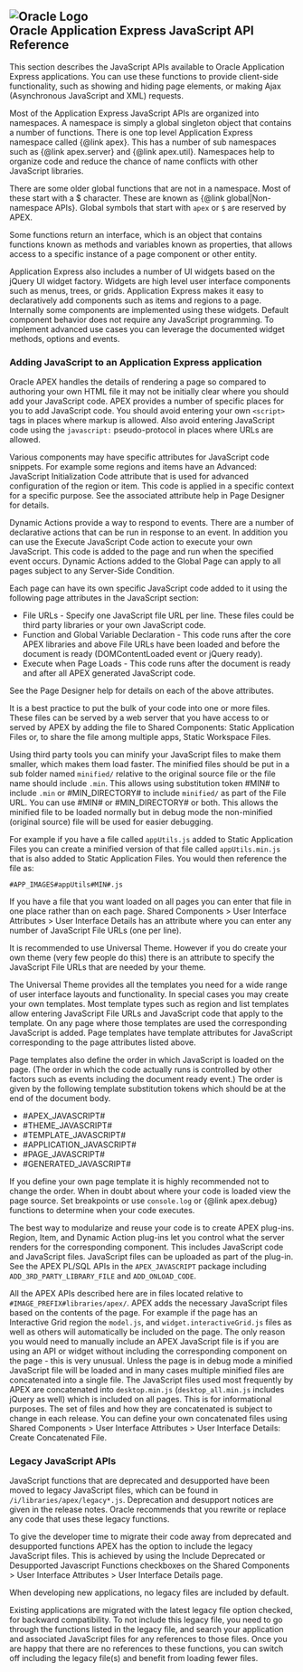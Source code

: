 
## ![Oracle Logo](styles/images/oracle_logo_sm.png "Oracle Logo")<br> Oracle Application Express JavaScript API Reference

This section describes the JavaScript APIs available to Oracle Application Express applications.
You can use these functions to provide client-side functionality, such as showing and hiding page elements,
or making Ajax (Asynchronous JavaScript and XML) requests.

Most of the Application Express JavaScript APIs are organized into namespaces. A namespace is simply a global singleton
object that contains a number of functions. There is one top level Application Express namespace called {@link apex}.
This has a number of sub namespaces such as {@link apex.server} and {@link apex.util}. Namespaces help to organize code
and reduce the chance of name conflicts with other JavaScript libraries.

There are some older global functions that are not in a namespace. Most of these start with a $ character. These are
known as {@link global|Non-namespace APIs}. Global symbols that start with <code class="prettyprint">apex</code>
or <code class="prettyprint">$</code> are reserved by APEX.

Some functions return an interface, which is an object that contains functions known as methods and
variables known as properties, that allows access to a specific instance of a page component or other entity.

Application Express also includes a number of UI widgets based on the jQuery UI widget factory. Widgets are high level
user interface components such as menus, trees, or grids. Application Express makes it easy to declaratively add
components such as items and regions to a page. Internally some components are implemented using these widgets. Default
component behavior does not require any JavaScript programming. To implement advanced use cases you can leverage the
documented widget methods, options and events.

### Adding JavaScript to an Application Express application

Oracle APEX handles the details of rendering a page so compared to authoring your own HTML file it may not be initially
clear where you should add your JavaScript code. APEX provides a number of specific places for you to add JavaScript code.
You should avoid entering your own <code class="prettyprint">&lt;script></code> tags in places where markup is allowed.
Also avoid entering JavaScript code using the <code class="prettyprint">javascript:</code> pseudo-protocol in places
where URLs are allowed.

Various components may have specific attributes for JavaScript code snippets. For example some regions and items have
an Advanced: JavaScript Initialization Code attribute that is used for advanced configuration of the region or item.
This code is applied in a specific context for a specific purpose. See the associated attribute help in Page Designer
for details.

Dynamic Actions provide a way to respond to events. There are a number of declarative actions that can be run in
response to an event. In addition you can use the Execute JavaScript Code action to execute your own JavaScript.
This code is added to the page and run when the specified event occurs. Dynamic Actions added to the Global Page
can apply to all pages subject to any Server-Side Condition.

Each page can have its own specific JavaScript code added to it using the following page attributes in the JavaScript
section:

* File URLs - Specify one JavaScript file URL per line. These files could be third party libraries or your own
JavaScript code.
* Function and Global Variable Declaration - This code runs after the core APEX libraries and above File URLs
have been loaded and before the document is ready (DOMContentLoaded event or jQuery ready).
* Execute when Page Loads - This code runs after the document is ready and after all APEX generated
JavaScript code.

See the Page Designer help for details on each of the above attributes.

It is a best practice to put the bulk of your code into one or more files. These files can be served by a web server
that you have access to or served by APEX by adding the file to Shared Components: Static Application Files or,
to share the file among multiple apps, Static Workspace Files.

Using third party tools you can minify your JavaScript files to make them smaller, which makes them load faster. The
minified files should be put in a sub folder named <code class="prettyprint">minified/</code> relative to the original
source file or the file name should include <code class="prettyprint">.min</code>. This allows using substitution
token #MIN# to include <code class="prettyprint">.min</code> or #MIN_DIRECTORY# to include
<code class="prettyprint">minified/</code> as part of the File URL. You can use #MIN# or #MIN_DIRECTORY# or both.
This allows the minified file to be loaded normally but in debug mode the non-minified (original source) file will
be used for easier debugging.

For example if you have a file called <code class="prettyprint">appUtils.js</code> added to Static Application Files
you can create a minified version of that file called <code class="prettyprint">appUtils.min.js</code> that is also
added to Static Application Files. You would then reference the file as:

<pre class="prettyprint"><code>#APP_IMAGES#appUtils#MIN#.js</code></pre>

If you have a file that you want loaded on all pages you can enter that file in one place rather than on
each page. Shared Components > User Interface Attributes > User Interface Details has an attribute where you can
enter any number of JavaScript File URLs (one per line).

It is recommended to use Universal Theme. However if you do create your own theme (very few people do this)
there is an attribute to specify the JavaScript File URLs that are needed by your theme.

The Universal Theme provides all the templates you need for a wide range of user interface layouts and functionality.
In special cases you may create your own templates. Most template types such as region and list templates allow
entering JavaScript File URLs and JavaScript code that apply to the template. On any page where those templates are
used the corresponding JavaScript is added. Page templates have template attributes for JavaScript corresponding to
the page attributes listed above.

Page templates also define the order in which JavaScript is loaded on the page. (The order in which the code actually
runs is controlled by other factors such as events including the document ready event.) The order is given by
the following template substitution tokens which should be at the end of the document body.

* #APEX_JAVASCRIPT#
* #THEME_JAVASCRIPT#
* #TEMPLATE_JAVASCRIPT#
* #APPLICATION_JAVASCRIPT#
* #PAGE_JAVASCRIPT#
* #GENERATED_JAVASCRIPT#

If you define your own page template it is highly recommended not to change the order. When in doubt about where
your code is loaded view the page source. Set breakpoints or use <code class="prettyprint">console.log</code> or
{@link apex.debug} functions to determine when your code executes.

The best way to modularize and reuse your code is to create APEX plug-ins. Region, Item, and Dynamic Action plug-ins
let you control what the server renders for the corresponding component. This includes JavaScript code and
JavaScript files. JavaScript files can be uploaded as part of the plug-in. See the APEX PL/SQL APIs in the
<code class="prettyprint">APEX_JAVASCRIPT</code> package including <code class="prettyprint">ADD_3RD_PARTY_LIBRARY_FILE</code>
and <code class="prettyprint">ADD_ONLOAD_CODE</code>.

All the APEX APIs described here are in files located relative to <code class="prettyprint">#IMAGE_PREFIX#libraries/apex/</code>.
APEX adds the necessary JavaScript files based on the contents of the page. For example if the page
has an Interactive Grid region the <code class="prettyprint">model.js</code>, and
<code class="prettyprint">widget.interactiveGrid.js</code> files as well as others will automatically be included
on the page. The only reason you would need to manually include an APEX JavaScript file is if you are using an API or widget
without including the corresponding component on the page - this is very unusual.
Unless the page is in debug mode a minified JavaScript file will be loaded and in many cases multiple minified files are
concatenated into a single file. The JavaScript files used most frequently by APEX are concatenated into
<code class="prettyprint">desktop.min.js</code> (<code class="prettyprint">desktop_all.min.js</code>
includes jQuery as well) which is included on all pages. This is for informational purposes.
The set of files and how they are concatenated is subject to change in each release. You can define your own concatenated
files using Shared Components > User Interface Attributes > User Interface Details: Create Concatenated File.

### Legacy JavaScript APIs
JavaScript functions that are deprecated and desupported have been moved to legacy JavaScript files,
which can be found in <code class="prettyprint">/i/libraries/apex/legacy*.js</code>.
Deprecation and desupport notices are given in the release notes.
Oracle recommends that you rewrite or replace any code that uses these legacy functions.

To give the developer time to migrate their code away from deprecated and desupported functions APEX has the option to
include the legacy JavaScript files. This is achieved by using the Include Deprecated or Desupported Javascript Functions
checkboxes on the Shared Components > User Interface Attributes > User Interface Details page.

When developing new applications, no legacy files are included by default.

Existing applications are migrated with the latest legacy file option checked, for backward compatibility.
To not include this legacy file, you need to go through the functions listed in the legacy file, and search your
application and associated JavaScript files for any references to those files.
Once you are happy that there are no references to these functions, you can switch off
including the legacy file(s) and benefit from loading fewer files.
